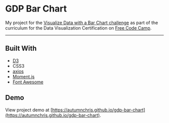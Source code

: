 # GDP Bar Chart

My project for the [Visualize Data with a Bar Chart challenge](https://learn.freecodecamp.org/data-visualization/data-visualization-projects/visualize-data-with-a-bar-chart) as part of the curriculum for the Data Visualization Certification on [Free Code Camp](https://www.freecodecamp.org).

---

## Built With
* [D3](https://d3js.org)
* CSS3
* [axios](https://github.com/axios/axios)
* [Moment.js](https://momentjs.com)
* [Font Awesome](https://fontawesome.com)

## Demo

View project demo at [https://autumnchris.github.io/gdp-bar-chart](https://autumnchris.github.io/gdp-bar-chart).
